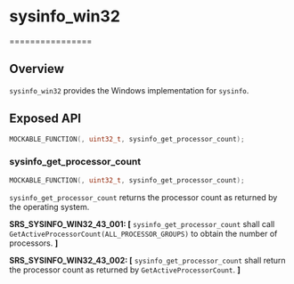 # sysinfo_win32
================

## Overview

`sysinfo_win32` provides the Windows implementation for `sysinfo`.

## Exposed API

```c
MOCKABLE_FUNCTION(, uint32_t, sysinfo_get_processor_count);
```

### sysinfo_get_processor_count

```c
MOCKABLE_FUNCTION(, uint32_t, sysinfo_get_processor_count);
```

`sysinfo_get_processor_count` returns the processor count as returned by the operating system.

**SRS_SYSINFO_WIN32_43_001: [** `sysinfo_get_processor_count` shall call `GetActiveProcessorCount(ALL_PROCESSOR_GROUPS)` to obtain the number of processors. **]**

**SRS_SYSINFO_WIN32_43_002: [** `sysinfo_get_processor_count` shall return the processor count as returned by `GetActiveProcessorCount`. **]**
